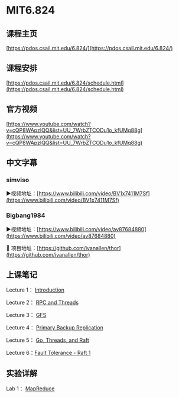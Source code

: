 # MIT6.824

## 课程主页

[https://pdos.csail.mit.edu/6.824/](https://pdos.csail.mit.edu/6.824/)

## 课程安排

[https://pdos.csail.mit.edu/6.824/schedule.html](https://pdos.csail.mit.edu/6.824/schedule.html)

## 官方视频

[https://www.youtube.com/watch?v=cQP8WApzIQQ&list=UU_7WrbZTCODu1o_kfUMq88g](https://www.youtube.com/watch?v=cQP8WApzIQQ&list=UU_7WrbZTCODu1o_kfUMq88g)

## 中文字幕

### simviso

▶视频地址：[https://www.bilibili.com/video/BV1x7411M7Sf](https://www.bilibili.com/video/BV1x7411M7Sf)

### Bigbang1984

▶视频地址：[https://www.bilibili.com/video/av87684880](https://www.bilibili.com/video/av87684880)

🔡 项目地址：[https://github.com/ivanallen/thor](https://github.com/ivanallen/thor)

## 上课笔记

Lecture 1： [Introduction](/notes/分布式/6.824/note/01) 

Lecture 2： [RPC and Threads](/notes/分布式/6.824/note/02) 

Lecture 3： [GFS](/notes/分布式/6.824/note/03) 

Lecture 4： [Primary Backup Replication](/notes/分布式/6.824/note/04)

Lecture 5： [Go, Threads, and Raft](/notes/分布式/6.824/note/05)

Lecture 6：[Fault Tolerance - Raft 1](/notes/分布式/6.824/note/06)


## 实验详解

Lab 1： [MapReduce](/notes/分布式/6.824/lab/01) 